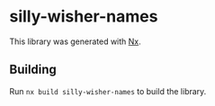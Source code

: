 # silly-wisher-names

This library was generated with [Nx](https://nx.dev).

## Building

Run `nx build silly-wisher-names` to build the library.
